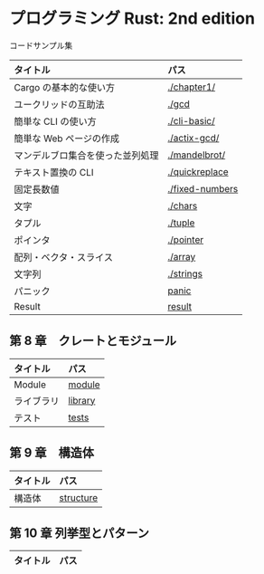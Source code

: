# プログラミング Rust: 2nd edition

コードサンプル集

| タイトル                         | パス                              |
| :------------------------------- | :-------------------------------- |
| Cargo の基本的な使い方           | [./chapter1/](./chapter1)         |
| ユークリッドの互助法             | [./gcd](./gcd)                    |
| 簡単な CLI の使い方              | [./cli-basic/](./cli-basic)       |
| 簡単な Web ページの作成          | [./actix-gcd/](./actix-gcd)       |
| マンデルブロ集合を使った並列処理 | [./mandelbrot/](./mandelbrot)     |
| テキスト置換の CLI               | [./quickreplace](./quickreplace)  |
| 固定長数値                       | [./fixed-numbers](./fixed-number) |
| 文字                             | [./chars](./chars)                |
| タプル                           | [./tuple](./tuple)                |
| ポインタ                         | [./pointer](./pointer)            |
| 配列・ベクタ・スライス           | [./array](./array)                |
| 文字列                           | [./strings](./strings)            |
| パニック                         | [panic](./panic)                  |
| Result                           | [result](./result)                |

## 第 8 章　クレートとモジュール

| タイトル   | パス                 |
| :--------- | :------------------- |
| Module     | [module](./module)   |
| ライブラリ | [library](./library) |
| テスト     | [tests](./tests)     |

## 第 9 章　構造体

| タイトル | パス                     |
| :------- | :----------------------- |
| 構造体   | [structure](./structure) |

## 第 10 章 列挙型とパターン

| タイトル | パス |
| :------- | :--- |
